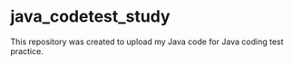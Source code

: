 # java_codetest_study
This repository was created to upload my Java code for Java coding test practice.
